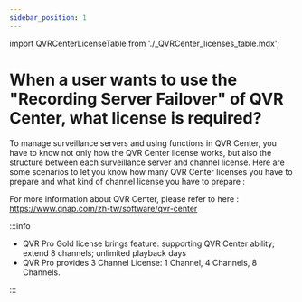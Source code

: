 ```yaml
---
sidebar_position: 1
---
```


import QVRCenterLicenseTable from './_QVRCenter_licenses_table.mdx';

# When a user wants to use the "Recording Server Failover" of QVR Center, what license is required?

To manage surveillance servers and using functions in QVR Center, you have to know not only how the QVR Center license works, but also the structure between each surveillance server and channel license. 
Here are some scenarios to let you know how many QVR Center licenses you have to prepare and what kind of channel license you have to prepare : 

<QVRCenterLicenseTable/>

For more information about QVR Center, please refer to here : https://www.qnap.com/zh-tw/software/qvr-center

:::info

- QVR Pro Gold license brings feature: supporting QVR Center ability; extend 8 channels; unlimited playback days
- QVR Pro provides 3 Channel License: 1 Channel, 4 Channels, 8 Channels.

:::